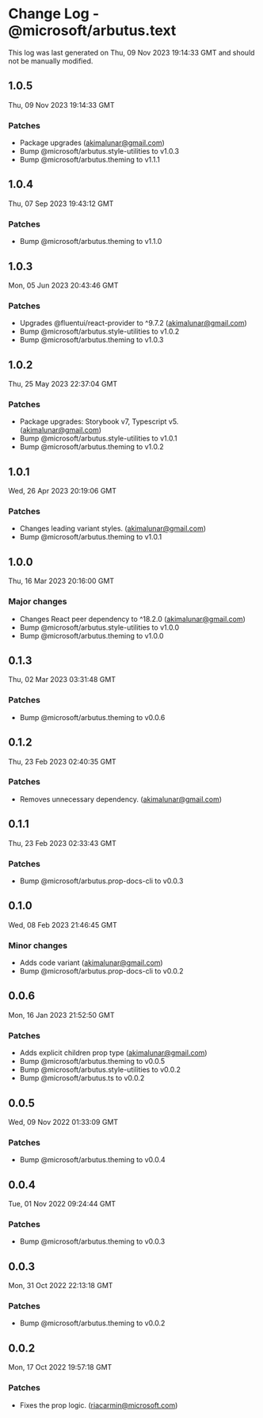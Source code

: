 # Change Log - @microsoft/arbutus.text

This log was last generated on Thu, 09 Nov 2023 19:14:33 GMT and should not be manually modified.

<!-- Start content -->

## 1.0.5

Thu, 09 Nov 2023 19:14:33 GMT

### Patches

- Package upgrades (akimalunar@gmail.com)
- Bump @microsoft/arbutus.style-utilities to v1.0.3
- Bump @microsoft/arbutus.theming to v1.1.1

## 1.0.4

Thu, 07 Sep 2023 19:43:12 GMT

### Patches

- Bump @microsoft/arbutus.theming to v1.1.0

## 1.0.3

Mon, 05 Jun 2023 20:43:46 GMT

### Patches

- Upgrades @fluentui/react-provider to ^9.7.2 (akimalunar@gmail.com)
- Bump @microsoft/arbutus.style-utilities to v1.0.2
- Bump @microsoft/arbutus.theming to v1.0.3

## 1.0.2

Thu, 25 May 2023 22:37:04 GMT

### Patches

- Package upgrades: Storybook v7, Typescript v5. (akimalunar@gmail.com)
- Bump @microsoft/arbutus.style-utilities to v1.0.1
- Bump @microsoft/arbutus.theming to v1.0.2

## 1.0.1

Wed, 26 Apr 2023 20:19:06 GMT

### Patches

- Changes leading variant styles. (akimalunar@gmail.com)
- Bump @microsoft/arbutus.theming to v1.0.1

## 1.0.0

Thu, 16 Mar 2023 20:16:00 GMT

### Major changes

- Changes React peer dependency to ^18.2.0 (akimalunar@gmail.com)
- Bump @microsoft/arbutus.style-utilities to v1.0.0
- Bump @microsoft/arbutus.theming to v1.0.0

## 0.1.3

Thu, 02 Mar 2023 03:31:48 GMT

### Patches

- Bump @microsoft/arbutus.theming to v0.0.6

## 0.1.2

Thu, 23 Feb 2023 02:40:35 GMT

### Patches

- Removes unnecessary dependency. (akimalunar@gmail.com)

## 0.1.1

Thu, 23 Feb 2023 02:33:43 GMT

### Patches

- Bump @microsoft/arbutus.prop-docs-cli to v0.0.3

## 0.1.0

Wed, 08 Feb 2023 21:46:45 GMT

### Minor changes

- Adds code variant (akimalunar@gmail.com)
- Bump @microsoft/arbutus.prop-docs-cli to v0.0.2

## 0.0.6

Mon, 16 Jan 2023 21:52:50 GMT

### Patches

- Adds explicit children prop type (akimalunar@gmail.com)
- Bump @microsoft/arbutus.theming to v0.0.5
- Bump @microsoft/arbutus.style-utilities to v0.0.2
- Bump @microsoft/arbutus.ts to v0.0.2

## 0.0.5

Wed, 09 Nov 2022 01:33:09 GMT

### Patches

- Bump @microsoft/arbutus.theming to v0.0.4

## 0.0.4

Tue, 01 Nov 2022 09:24:44 GMT

### Patches

- Bump @microsoft/arbutus.theming to v0.0.3

## 0.0.3

Mon, 31 Oct 2022 22:13:18 GMT

### Patches

- Bump @microsoft/arbutus.theming to v0.0.2

## 0.0.2

Mon, 17 Oct 2022 19:57:18 GMT

### Patches

- Fixes the prop logic. (riacarmin@microsoft.com)
